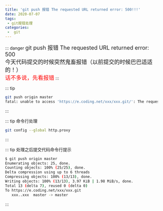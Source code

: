 ```yaml
---
title: 'git push 报错 The requested URL returned error: 500!!!'
date: 2020-07-07
tags:
 - git报错处理
categories:
 -  git
---
```


::: danger 
<font size=4>git push 报错 The requested URL returned error: 500</font><br/>
<font size=4>今天代码提交的时候突然鬼畜报错（以前提交的时候巴巴适适的！）</font><br/>
<font size=4 color=red>话不多说，先看报错</font>
:::


::: tip
```Bash 
git push origin master
fatal: unable to access 'https://e.coding.net/xxx/xxx.git/': The requested URL returned error: 500
```
:::



::: tip 命令行处理
```Bash 
git config --global http.proxy
```
:::


::: tip 处理之后提交代码命令行提示
```Bash 
$ git push origin master
Enumerating objects: 25, done.
Counting objects: 100% (25/25), done.
Delta compression using up to 6 threads
Compressing objects: 100% (13/13), done.
Writing objects: 100% (13/13), 3.97 KiB | 1.98 MiB/s, done.
Total 13 (delta 7), reused 0 (delta 0)
To https://e.coding.net/xxx/xxx.git
   xxx..xxx  master -> master
```
:::